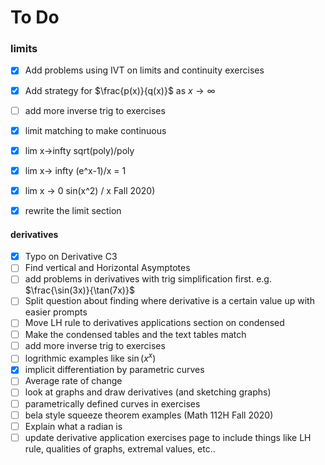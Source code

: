 # To Do




### limits

- [X] Add problems using IVT on limits and continuity exercises
- [X] Add strategy for $\frac{p(x)}{q(x)}$ as $x\to\infty$
- [ ] add more inverse trig to exercises
- [X] limit matching to make continuous
- [X] lim x->infty sqrt(poly)/poly
- [X] lim x-> infty (e^x-1)/x = 1
- [X] lim x -> 0 sin(x^2) / x
Fall 2020)
- [X] rewrite the limit section


#### derivatives

- [X] Typo on Derivative C3
- [ ] Find vertical and Horizontal Asymptotes
- [ ] add problems in derivatives with trig simplification first. e.g. $\frac{\sin(3x)}{\tan(7x)}$
- [ ] Split question about finding where derivative is a certain value up with easier prompts
- [ ] Move LH rule to derivatives applications section on condensed
- [ ] Make the condensed tables and the text tables match
- [ ] add more inverse trig to exercises
- [ ] logrithmic examples like $\sin(x^x)$
- [X] implicit differentiation by parametric curves
- [ ] Average rate of change
- [ ] look at graphs and draw derivatives (and sketching graphs)
- [ ] parametrically defined curves in exercises
- [ ] bela style squeeze theorem examples (Math 112H Fall 2020)
- [ ] Explain what a radian is
- [ ] update derivative application exercises page to include things like LH rule, qualities of graphs, extremal values, etc..
